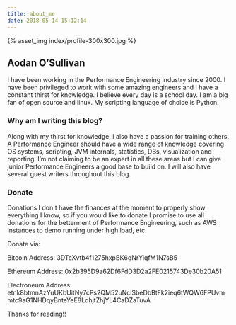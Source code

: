 ```yaml
---
title: about_me
date: 2018-05-14 15:12:14
---
```


{% asset_img index/profile-300x300.jpg %}

## Aodan O’Sullivan

I have been working in the Performance Engineering industry since 2000. I have been privileged to work with some amazing engineers and I have a constant thirst for knowledge. I believe every day is a school day. I am a big fan of open source and linux. My scripting language of choice is Python.

### Why am I writing this blog?
Along with my thirst for knowledge, I also have a passion for training others. A Performance Engineer should have a wide range of knowledge covering OS systems, scripting, JVM internals, statistics, DBs, visualization and reporting. I’m not claiming to be an expert in all these areas but I can give junior Performance Engineers a good base to build on. I will also have several guest writers throughout this blog.


### Donate

Donations I don't have the finances at the moment to properly show everything I know, so if you would like to donate I promise to use all donations for the betterment of Performance Engineering, such as AWS instances to demo running under high load, etc. 


Donate via: 

Bitcoin Address: 3DTcXvtb4f1275hxpBK6gNrYiqfM1N7sB5
 
Ethereum Address: 0x2b395D9a62Df6FdD3D2a2FE0215743De30b20A51

Electroneum Address: etnk8btmnAzYuUKbUitNy7cPs2QM52uNciSbeDbBtFk2ieq6tWQW6FPUvmmtc9aG1NHDqyBnteYeE8LdhjtZhjYL4CaDZaTuvA

Thanks for reading!!


